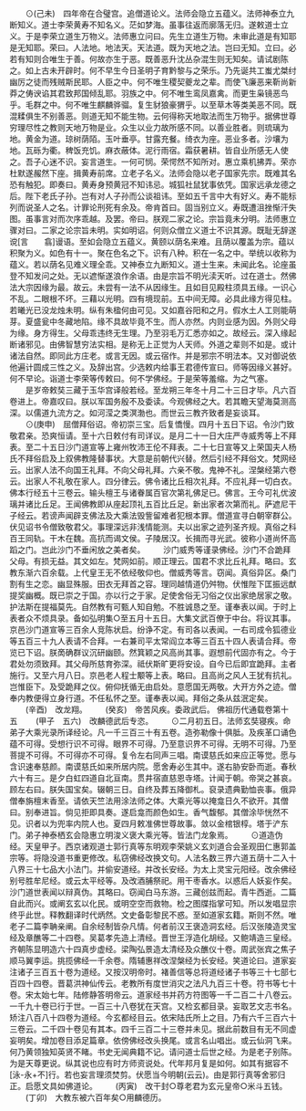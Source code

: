 <!-- { "loadSidebar": true } -->
　　⊙(己未)　四年帝在合璧宫。追僧道论义。法师会隐立五蕴义。法师神泰立九断知义。道士李荣黄寿不知名义。茫如梦海。虽事往返而廓落无归。遂敕道士立义。于是李荣立道生万物义。法师惠立问曰。先生立道生万物。未审此道是有知耶是无知耶。荣曰。人法地。地法天。天法道。既为天地之法。岂曰无知。立曰。必若有知则合唯生于善。何故亦生于恶。既善恶升沈丛杂混生则无知矣。请试剧陈之。如上古未开辟时。何不早生今日圣明子育黔黎与之荣乐。乃先诞共工蚩尤桀纣幽厉之徒而残贼斯民耶。人臣之中。何不唯生稷契夔龙之辈。而使飞廉恶来靳尚新莽之俦谀谄其君致邦国倾乱耶。羽族之中。何不唯生鸾凤嘉禽。而更生枭镜恶鸟乎。毛群之中。何不唯生麒麟骅骝。复生豺狼豪猬乎。以至草木等类美恶不同。既混糅俱生不别善恶。则道无知不能生物。云何得称天地取法而生万物乎。据佛世尊穷理尽性之教则天地万物是业。众生以业力故所感不同。以善业胜者。则琉璃为地。黄金为道。琼树荫陌。玉叶垂亭。甘露充餐。绮衣为座。恶业多者。沙壤为地。瓦砾为衢。稗饭充饥。麻衣蔽体。泥行雨宿。霜获暑耕。皆自业所感无人使之。吾子心迷不识。妄言道生。一何可悯。荣愕然不知所对。惠立乘机拂弄。荣亦杜默遂赧然下座。揖黄寿前席。立老子名义。法师会隐以老子国家先宗。既难其名恐有触犯。即奏曰。黄寿身预黄冠不知讳忌。城狐社鼠犹事依凭。国家远承龙德之后。陛下老氏子孙。岂有对人子孙而公谈祖讳。至如五千言中大有好义。寿不能标列而说圣人之名。计罪论刑死有余及。帝肯首曰。固当别立义。寿既遭沮挫惭汗失图。虽事言对而次序乖越。及罢。帝曰。朕观二家之论。宗旨竟未分明。法师惠立骤对曰。二家之论宗旨未明。实如明诏。何则众僧立义道士不识其源。既耻无辞遂谠[言　　翕]谩语。至如会隐立五蕴义。黄颐以荫名来难。且荫以覆盖为宗。蕴以积聚为义。如色有十一。聚在色名之下。识有八种。积在一名之中。举统以收称为蕴义。若以荫名见难义理全乖。又神泰立九断知义。道士生来。未闻此名。论座虽登不知发问之处。无以遮惭遂浪作余语。由是宗旨不明光渎天听。过在道士。然佛法大宗因缘为最。故云。未尝有一法不从因缘生。且如目见殿柱须具五缘。一识心不乱。二眼根不坏。三藉以光明。四有境现前。五中间无障。必具此缘方得见柱。若曦光已没龙烛未明。纵有朱楹何由可见。又如嘉谷阳和之月。假水土人工则能萌芽。夏盛瓮中冬藏地陷。缘不具故毕竟不生。而人亦然。内则业感为因。外则父母为缘。身方得生。父母乖违终无生理。乃至羽毛万汇悉亦如之。故经云。深入缘起断诸邪见。由佛智慧穷法实相。是称无上正觉为人天师。外道之辈则不如是。或计诸法自然。即同此方庄老。或言无因。或云宿作。并是邪宗不明法本。又对御说依他遍计圆成三性之义。及辞出宫。少选敕内给事王君德传宣曰。师等因缘义甚好。何不早论。诣道士李荣等传敕曰。何不学佛经。于是荣等羞缩。为之气塞。
　　是岁帝敕奘三藏于玉华宫译般若经。至龙朔三年冬十月二十三日才毕。凡六百卷进上。帝嘉叹曰。朕以军国务殷不及委读。今观佛经之大。若其瞻天望海莫测高深。以儒道九流方之。如河滢之类溟渤也。而世云三教齐致者是妄谈耳。
　　⊙(庚申)　屈僧拜俗诏。帝初崇三宝。后复憍慢。四月十五日下诏。令沙门致敬君亲。恐爽恒请。至十六日敕付有司详议。是月二十一日大庄严寺威秀等上不拜表。至二十五日沙门道宣等上雍州牧沛王伦不拜表。二十七日宣等又上荣国夫人杨氏不拜俗启及上叙佛教隆替事状。大意是前朝代兴替。然后引经不拜俗文。梵网经云。出家人法不向国王礼拜。不向父母礼拜。六亲不敬。鬼神不礼。涅槃经第六卷云。出家人不礼敬在家人。四分律云。佛令诸比丘相次礼拜。不应礼拜一切白衣。佛本行经五十三卷云。输头檀王与诸眷属百官次第礼佛足已。佛言。王今可礼优波璃并诸比丘足。王闻佛教即从座起顶礼五百比丘足。新出家者次第而礼。萨遮尼干子经云。若谤声闻辟支佛法及大乘法毁訾留难者犯根本罪。僧道宣寻白朝宰群公。伏见诏书令僧致敬君父。事理深远非浅情能测。夫以出家之迹列圣齐规。真俗之科百王同轨。干木在魏。高抗而谒文侯。子陵居汉。长揖而寻光武。彼称小道尚怀高蹈之门。岂此沙门不垂闲放之美者矣。
　　沙门威秀等谨录佛经。沙门不合跪拜父母。有损无益。其文如左。梵网如前。顺正理云。国君不求比丘礼拜。略曰。玄教东渐六百余载。上代皇王无不依经敬仰也。僧威秀等言。窃闻。真俗异区。桑门割有生之恋。幽显殊服。田衣无拜首之容。理同越情道仍舛物。伏惟陛下匡振远猷提奖幽概。既已崇之于国。亦以行之于家。足使舍俗无习俗之仪出家绝居家之敬。护法斯在提福莫先。自然教有可甄人知自勉。不胜诚恳之至。谨奉表以闻。于时上表者众不烦具录。备如弘明集○至五月十五日。大集文武百僚于中台。将议其事。京邑沙门道宣等三百余人竞陈状启。纷诤不定。有司各以表闻。一右司成令狐德业等五百三十九人表请不合拜。一右兼司平太常阎立本等三百五十四人表请合拜。帝览已下诏。朕啇确群议沉研幽颐。然箕颖之风高尚其事。遐想前代固亦有之。今于君处勿须致拜。其父母所慈育弥深。祗伏斯旷更将安设。自今已后即宜跪拜。主者施行。又至六月八日。京邑老人程士颙等上表。略曰。且高尚之风人王犹有抗礼。岂惟臣下。及受跪拜之仪。俯仰抚循无由启处。意愿国无两敬。大开方外之迹。僧奉内教便得立身行道。不任私怀之至。谨奉表以闻。拜俗之条从兹泯定矣。
　　(辛酉)　改龙翔。
　　(癸亥)　帝苦风疾。委政武后。
佛祖历代通载卷第十五
　　(甲子　五六)　改麟德武后专恣。
　　⊙二月初五日。法师玄奘寝疾。命弟子大乘光录所译经论。凡一千三百三十有五卷。造弥勒像十俱胝。及疾革口诵色蕴不可得。受想行识不可得。眼界不可得。乃至意识界不可得。无明不可得。乃至菩提不可得。不可得亦不可得。复令左右同声三唱。南谟慈氏如来应正等觉。愿与含识速奉慈颜。南谟慈氏如来所居内院。愿舍寿必生其中。遂右胁安卧而逝。春秋六十有三。是夕白虹四道自北亘南。贯井宿直慈恩寺塔。计闻于朝。帝哭之甚哀。顾左右曰。朕失国宝矣。辍朝三日。自终及葬五降御札。裒录遗典勤恤丧事。俄异僧奉旃檀末香至。请依天竺法用涂法师之体。大乘光等以掩龛日久不欲开。其僧曰。别奉进旨。倘见拒即具奏。遂启龛而颜色如生。香气馥郁。其僧涂毕恍然不见。识者以为兜率内院人也。夏四月敕准佛世尊故事。敛以金棺银椁。塔于浐东门。弟子神泰栖玄会隐惠立明浚义褒大乘光等。皆法门龙象焉。
　　⊙道造伪经。天皇甲子。西京诸观道士郭行真等东明观李荣姚义玄刘道合会圣观田仁惠郭盖宗等。将隐没道书重更修改。私窃佛经改换文句。人法名数三界六道五荫十二入十八界三十七品大小法门。并偷安道经。并改长安经。为太上灵宝元阳经。改余佛经别号胜牟尼经。或云太平经等。及改酒脯祭祀。用干枣香水。以惑后人妖妄作矣。沙门道世表闻以辩真伪。其略曰。窃闻白马东游。三藏创兹而起。青牛西逝。二篇自此而兴。或阐玄玄以化民。或明空空而救物。检之图牒指掌可知。所以发唱显宗终乎此世。释教翻译时代炳然。文史备彰黎民不惑。至如道家玄籍。斯则不然。唯老子二篇李聃亲阐。自余经制皆杂凡情。何者前汉王褒造洞玄经。后汉张陵造灵宝经及章醮等二十四卷。吴葛孝先造上清经。晋世王浮造化胡经。又鲍靖造三皇经。齐朝陈显明造六十四真步虚经。梁陶弘景造太清经及众醮仪十卷。周武张宾之焦子顺马翼李运。挑揽佛经一千余卷。隋辅惠祥改涅槃经为长安经。笑道论曰。道家妄注诸子三百五十卷为道经。又按汉明帝时。褚善信等总将道经诸子书等三十七部七百四十四卷。晋葛洪神仙传云。老教所有度世消灾之法凡九百三十卷。符书等七十卷。宋太始七年。陆修静答明帝云。道家经书并药方符图等一千二百二十八卷云。一千九十卷已行于世。一百三十八卷犹在天宫。又检玄都目录。妄取艺文志书名。矫注八百八十四卷为道经。今玄都经目云。依宋陆氏所上之目。乃有六千三百六十三卷云。二千四十卷见有其本。四千三百二十三卷并未见。据此前数目有无不同虚妄明矣。增加卷目添足篇章。依傍佛经改头换尾。或言名山唱出。或云仙洞飞来。何乃黄领独知英贤不睹。书史无闻典籍不记。请问道士后世之经。为是老子别陈。为是天尊更说。纵其说也应有时方师资说处。代年邦月复是如何。如其有据容不[泳-永+不]行。若也妄言理须焚剪。伏愿当今明朝(云云)。由是郭行真等舍邪归正。启愿文具如佛道论。
　　(丙寅)　改干封○尊老君为玄元皇帝○米斗五钱。
　　(丁卯)　大教东被六百年矣○用麟德历。
